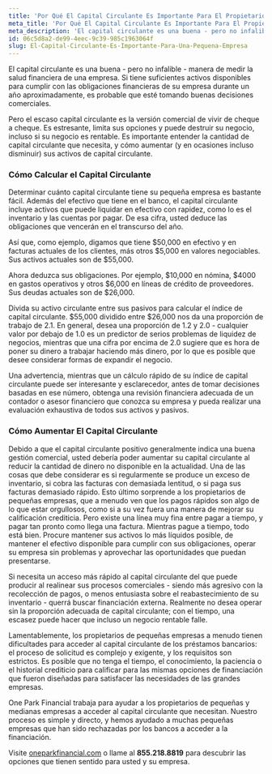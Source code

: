 ```yaml
---
title: 'Por Qué El Capital Circulante Es Importante Para El Propietario de Una Pequeña Empresa'
meta_title: 'Por Qué El Capital Circulante Es Importante Para El Propietario de Una Pequeña Empresa'
meta_description: 'El capital circulante es una buena - pero no infalible - manera de medir la salud financiera de una empresa. Debido a que el capital circulante positivo generalmente indica una buena gestión comercial, usted debería poder aumentar su capital circulante al reducir la cantidad de dinero no disponible en la actualidad.'
id: 06c5d8a2-de99-4eec-9c39-985c1963064f
slug: El-Capital-Circulante-Es-Importante-Para-Una-Pequena-Empresa
---
```

El capital circulante es una buena - pero no infalible - manera de medir la salud financiera de una empresa. Si tiene suficientes activos disponibles para cumplir con las obligaciones financieras de su empresa durante un año aproximadamente, es probable que esté tomando buenas decisiones comerciales. 

Pero el escaso capital circulante es la versión comercial de vivir de cheque a cheque. Es estresante, limita sus opciones y puede destruir su negocio, incluso si su negocio es rentable. Es importante entender la cantidad de capital circulante que necesita, y cómo aumentar (y en ocasiones incluso disminuir) sus activos de capital circulante. 

### Cómo Calcular el Capital Circulante

Determinar cuánto capital circulante tiene su pequeña empresa es bastante fácil. Además del efectivo que tiene en el banco, el capital circulante incluye activos que puede liquidar en efectivo con rapidez, como lo es el inventario y las cuentas por pagar. De esa cifra, usted deduce las obligaciones que vencerán en el transcurso del año.

Así que, como ejemplo, digamos que tiene $50,000 en efectivo y en facturas actuales de los clientes, más otros $5,000 en valores negociables. Sus activos actuales son de $55,000. 

Ahora deduzca sus obligaciones. Por ejemplo, $10,000 en nómina, $4000 en gastos operativos y otros $6,000 en líneas de crédito de proveedores. Sus deudas actuales son de $26,000. 

Divida su activo circulante entre sus pasivos para calcular el índice de capital circulante. $55,000 dividido entre $26,000 nos da una proporción de trabajo de 2.1. En general, desea una proporción de 1.2 y 2.0 - cualquier valor por debajo de 1.0 es un predictor de serios problemas de liquidez de negocios, mientras que una cifra por encima de 2.0 sugiere que es hora de poner su dinero a trabajar haciendo más dinero, por lo que es posible que desee considerar formas de expandir el negocio.

Una advertencia, mientras que un cálculo rápido de su índice de capital circulante puede ser interesante y esclarecedor, antes de tomar decisiones basadas en ese número, obtenga una revisión financiera adecuada de un contador o asesor financiero que conozca su empresa y pueda realizar una evaluación exhaustiva de todos sus activos y pasivos.

### Cómo Aumentar El Capital Circulante

Debido a que el capital circulante positivo generalmente indica una buena gestión comercial, usted debería poder aumentar su capital circulante al reducir la cantidad de dinero no disponible en la actualidad. Una de las cosas que debe considerar es si regularmente se produce un exceso de inventario, si cobra las facturas con demasiada lentitud, o si paga sus facturas demasiado rápido. Esto último sorprende a los propietarios de pequeñas empresas, que a menudo ven que los pagos rápidos son algo de lo que estar orgullosos, como si a su vez fuera una manera de mejorar su calificación crediticia. Pero existe una línea muy fina entre pagar a tiempo, y pagar tan pronto como llega una factura. Mientras pague a tiempo, todo está bien. Procure mantener sus activos lo más líquidos posible, de mantener el efectivo disponible para cumplir con sus obligaciones, operar su empresa sin problemas y aprovechar las oportunidades que puedan presentarse.

Si necesita un acceso más rápido al capital circulante del que puede producir al realinear sus procesos comerciales - siendo más agresivo con la recolección de pagos, o menos entusiasta sobre el reabastecimiento de su inventario - querrá buscar financiación externa. Realmente no desea operar sin la proporción adecuada de capital circulante; con el tiempo, una escasez puede hacer que incluso un negocio rentable falle. 

Lamentablemente, los propietarios de pequeñas empresas a menudo tienen dificultades para acceder al capital circulante de los préstamos bancarios: el proceso de solicitud es complejo y exigente, y los requisitos son estrictos. Es posible que no tenga el tiempo, el conocimiento, la paciencia o el historial crediticio para calificar para las mismas opciones de financiación que fueron diseñadas para satisfacer las necesidades de las grandes empresas. 

One Park Financial trabaja para ayudar a los propietarios de pequeñas y medianas empresas a acceder al capital circulante que necesitan. Nuestro proceso es simple y directo, y hemos ayudado a muchas pequeñas empresas que han sido rechazadas por los bancos a acceder a la financiación. 

 Visite [oneparkfinancial.com](https://www.oneparkfinancial.com/) o llame al **855.218.8819** para descubrir las opciones que tienen sentido para usted y su empresa.